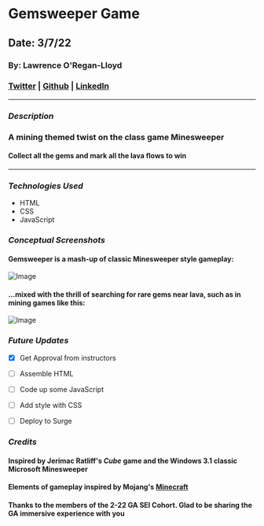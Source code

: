 # Gemsweeper Game

## Date: 3/7/22

### By: Lawrence O'Regan-Lloyd

### [Twitter](https://twitter.com/Lawrence_OL) | [Github](https://github.com/LawrenceOL) | [LinkedIn](https://www.linkedin.com/in/lawrenceol/)

---

### ***Description***

### A mining themed twist on the class game Minesweeper
#### Collect all the gems and mark all the lava flows to win

---

### ***Technologies Used***

- HTML
- CSS
- JavaScript

### ***Conceptual Screenshots***

#### Gemsweeper is a mash-up of classic Minesweeper style gameplay:

![Image](https://i.imgur.com/7tD0yuC.jpeg)

#### ...mixed with the thrill of searching for rare gems near lava, such as in mining games like this:

![Image](https://i.ytimg.com/vi/TGyOqZAsKeo/maxresdefault.jpg)

### ***Future Updates***

- [x] Get Approval from instructors
- [ ] Assemble HTML
- [ ] Code up some JavaScript
- [ ] Add style with CSS
- [ ] Deploy to Surge 


### ***Credits***
#### Inspired by Jerimac Ratliff's *Cube* game and the Windows 3.1 classic Microsoft Minesweeper
#### Elements of gameplay inspired by Mojang's [Minecraft](https://www.minecraft.net/) 
#### Thanks to the members of the 2-22 GA SEI Cohort. Glad to be sharing the GA immersive experience with you

